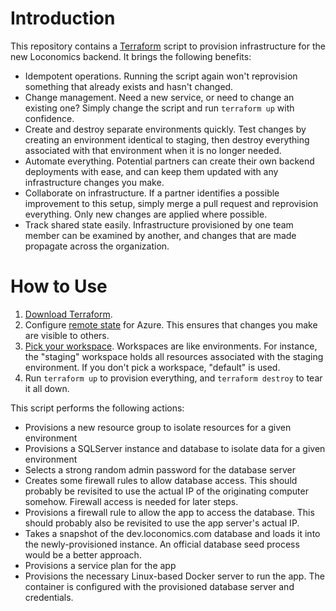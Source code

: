 # Introduction

This repository contains a [Terraform](https://terraform.io) script to provision infrastructure for the new Loconomics backend. It brings the following benefits:

 * Idempotent operations. Running the script again won't reprovision something that already exists and hasn't changed.
 * Change management. Need a new service, or need to change an existing one? Simply change the script and run `terraform up` with confidence.
 * Create and destroy separate environments quickly. Test changes by creating an environment identical to staging, then destroy everything associated with that environment when it is no longer needed.
 * Automate everything. Potential partners can create their own backend deployments with ease, and can keep them updated with any infrastructure changes you make.
 * Collaborate on infrastructure. If a partner identifies a possible improvement to this setup, simply merge a pull request and reprovision everything. Only new changes are applied where possible.
 * Track shared state easily. Infrastructure provisioned by one team member can be examined by another, and changes that are made propagate across the organization.

# How to Use

1. [Download Terraform](https://www.terraform.io/downloads.html).
2. Configure [remote state](https://www.terraform.io/docs/state/remote.html) for Azure. This ensures that changes you make are visible to others.
3. [Pick your workspace](https://www.terraform.io/docs/state/workspaces.html). Workspaces are like environments. For instance, the "staging" workspace holds all resources associated with the staging environment. If you don't pick a workspace, "default" is used.
4. Run `terraform up` to provision everything, and `terraform destroy` to tear it all down.

This script performs the following actions:

 * Provisions a new resource group to isolate resources for a given environment
 * Provisions a SQLServer instance and database to isolate data for a given environment
 * Selects a strong random admin password for the database server
 * Creates some firewall rules to allow database access. This should probably be revisited to use the actual IP of the originating computer somehow. Firewall access is needed for later steps.
 * Provisions a firewall rule to allow the app to access the database. This should probably also be revisited to use the app server's actual IP.
 * Takes a snapshot of the dev.loconomics.com database and loads it into the newly-provisioned instance. An official database seed process would be a better approach.
 * Provisions a service plan for the app
 * Provisions the necessary Linux-based Docker server to run the app. The container is configured with the provisioned database server and credentials.
